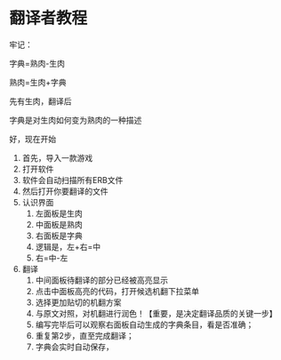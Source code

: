 # 翻译者教程

牢记：

字典=熟肉-生肉

熟肉=生肉+字典

先有生肉，翻译后

字典是对生肉如何变为熟肉的一种描述

好，现在开始

1. 首先，导入一款游戏
2. 打开软件
3. 软件会自动扫描所有ERB文件
4. 然后打开你要翻译的文件
5. 认识界面
   1. 左面板是生肉
   2. 中面板是熟肉
   3. 右面板是字典
   4. 逻辑是，左+右=中
   5. 右=中-左
6. 翻译
   1. 中间面板待翻译的部分已经被高亮显示
   2. 点击中面板高亮的代码，打开候选机翻下拉菜单
   3. 选择更加贴切的机翻方案
   4. 与原文对照，对机翻进行润色！【重要，是决定翻译品质的关键一步】
   5. 编写完毕后可以观察右面板自动生成的字典条目，看是否准确；
   6. 重复第2步，直至完成翻译；
   7. 字典会实时自动保存，

